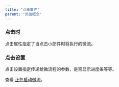 ```yaml
---
title: "点击事件"
parent: "页面概念"
---
```


### 点击时

点击属性指定了当点击小部件时将执行的微流。

### 点击设置

点击设置指定传递给微流程的参数，是否显示进度条等等。

查看 [正在启动微流](starting-microflows)。
